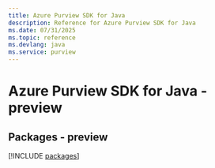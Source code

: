 ```yaml
---
title: Azure Purview SDK for Java
description: Reference for Azure Purview SDK for Java
ms.date: 07/31/2025
ms.topic: reference
ms.devlang: java
ms.service: purview
---
```

# Azure Purview SDK for Java - preview
## Packages - preview
[!INCLUDE [packages](purview-index.md)]
